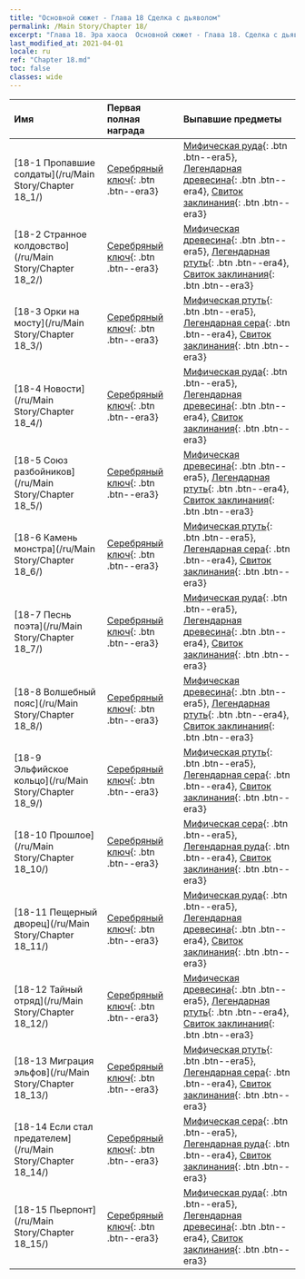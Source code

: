 ```yaml
---
title: "Основной сюжет - Глава 18 Сделка с дьяволом"
permalink: /Main Story/Chapter 18/
excerpt: "Глава 18. Эра хаоса  Основной сюжет - Глава 18. Сделка с дьяволом"
last_modified_at: 2021-04-01
locale: ru
ref: "Chapter 18.md"
toc: false
classes: wide
---
```


  | Имя |  Первая полная награда | Выпавшие предметы |
  |:------------|:------------|:------------| 
  | [18-1 Пропавшие солдаты](/ru/Main Story/Chapter 18_1/) | [Серебряный ключ](/ru/Items/con_693/){: .btn .btn--era3} | [Мифическая руда](/ru/Items/mat_61/){: .btn .btn--era5}, [Легендарная древесина](/ru/Items/mat_55/){: .btn .btn--era4}, [Свиток заклинания](/ru/Items/con_694/){: .btn .btn--era3} |
  | [18-2 Странное колдовство](/ru/Main Story/Chapter 18_2/) | [Серебряный ключ](/ru/Items/con_693/){: .btn .btn--era3} | [Мифическая древесина](/ru/Items/mat_62/){: .btn .btn--era5}, [Легендарная ртуть](/ru/Items/mat_56/){: .btn .btn--era4}, [Свиток заклинания](/ru/Items/con_694/){: .btn .btn--era3} |
  | [18-3 Орки на мосту](/ru/Main Story/Chapter 18_3/) | [Серебряный ключ](/ru/Items/con_693/){: .btn .btn--era3} | [Мифическая ртуть](/ru/Items/mat_63/){: .btn .btn--era5}, [Легендарная сера](/ru/Items/mat_57/){: .btn .btn--era4}, [Свиток заклинания](/ru/Items/con_694/){: .btn .btn--era3} |
  | [18-4 Новости](/ru/Main Story/Chapter 18_4/) | [Серебряный ключ](/ru/Items/con_693/){: .btn .btn--era3} | [Мифическая руда](/ru/Items/mat_61/){: .btn .btn--era5}, [Легендарная древесина](/ru/Items/mat_55/){: .btn .btn--era4}, [Свиток заклинания](/ru/Items/con_694/){: .btn .btn--era3} |
  | [18-5 Союз разбойников](/ru/Main Story/Chapter 18_5/) | [Серебряный ключ](/ru/Items/con_693/){: .btn .btn--era3} | [Мифическая древесина](/ru/Items/mat_62/){: .btn .btn--era5}, [Легендарная ртуть](/ru/Items/mat_56/){: .btn .btn--era4}, [Свиток заклинания](/ru/Items/con_694/){: .btn .btn--era3} |
  | [18-6 Камень монстра](/ru/Main Story/Chapter 18_6/) | [Серебряный ключ](/ru/Items/con_693/){: .btn .btn--era3} | [Мифическая ртуть](/ru/Items/mat_63/){: .btn .btn--era5}, [Легендарная сера](/ru/Items/mat_57/){: .btn .btn--era4}, [Свиток заклинания](/ru/Items/con_694/){: .btn .btn--era3} |
  | [18-7 Песнь поэта](/ru/Main Story/Chapter 18_7/) | [Серебряный ключ](/ru/Items/con_693/){: .btn .btn--era3} | [Мифическая руда](/ru/Items/mat_61/){: .btn .btn--era5}, [Легендарная древесина](/ru/Items/mat_55/){: .btn .btn--era4}, [Свиток заклинания](/ru/Items/con_694/){: .btn .btn--era3} |
  | [18-8 Волшебный пояс](/ru/Main Story/Chapter 18_8/) | [Серебряный ключ](/ru/Items/con_693/){: .btn .btn--era3} | [Мифическая древесина](/ru/Items/mat_62/){: .btn .btn--era5}, [Легендарная ртуть](/ru/Items/mat_56/){: .btn .btn--era4}, [Свиток заклинания](/ru/Items/con_694/){: .btn .btn--era3} |
  | [18-9 Эльфийское кольцо](/ru/Main Story/Chapter 18_9/) | [Серебряный ключ](/ru/Items/con_693/){: .btn .btn--era3} | [Мифическая ртуть](/ru/Items/mat_63/){: .btn .btn--era5}, [Легендарная сера](/ru/Items/mat_57/){: .btn .btn--era4}, [Свиток заклинания](/ru/Items/con_694/){: .btn .btn--era3} |
  | [18-10 Прошлое](/ru/Main Story/Chapter 18_10/) | [Серебряный ключ](/ru/Items/con_693/){: .btn .btn--era3} | [Мифическая сера](/ru/Items/mat_64/){: .btn .btn--era5}, [Легендарная руда](/ru/Items/mat_54/){: .btn .btn--era4}, [Свиток заклинания](/ru/Items/con_694/){: .btn .btn--era3} |
  | [18-11 Пещерный дворец](/ru/Main Story/Chapter 18_11/) | [Серебряный ключ](/ru/Items/con_693/){: .btn .btn--era3} | [Мифическая руда](/ru/Items/mat_61/){: .btn .btn--era5}, [Легендарная древесина](/ru/Items/mat_55/){: .btn .btn--era4}, [Свиток заклинания](/ru/Items/con_694/){: .btn .btn--era3} |
  | [18-12 Тайный отряд](/ru/Main Story/Chapter 18_12/) | [Серебряный ключ](/ru/Items/con_693/){: .btn .btn--era3} | [Мифическая древесина](/ru/Items/mat_62/){: .btn .btn--era5}, [Легендарная ртуть](/ru/Items/mat_56/){: .btn .btn--era4}, [Свиток заклинания](/ru/Items/con_694/){: .btn .btn--era3} |
  | [18-13 Миграция эльфов](/ru/Main Story/Chapter 18_13/) | [Серебряный ключ](/ru/Items/con_693/){: .btn .btn--era3} | [Мифическая ртуть](/ru/Items/mat_63/){: .btn .btn--era5}, [Легендарная сера](/ru/Items/mat_57/){: .btn .btn--era4}, [Свиток заклинания](/ru/Items/con_694/){: .btn .btn--era3} |
  | [18-14 Если стал предателем](/ru/Main Story/Chapter 18_14/) | [Серебряный ключ](/ru/Items/con_693/){: .btn .btn--era3} | [Мифическая сера](/ru/Items/mat_64/){: .btn .btn--era5}, [Легендарная руда](/ru/Items/mat_54/){: .btn .btn--era4}, [Свиток заклинания](/ru/Items/con_694/){: .btn .btn--era3} |
  | [18-15 Пьерпонт](/ru/Main Story/Chapter 18_15/) | [Серебряный ключ](/ru/Items/con_693/){: .btn .btn--era3} | [Мифическая руда](/ru/Items/mat_61/){: .btn .btn--era5}, [Легендарная древесина](/ru/Items/mat_55/){: .btn .btn--era4}, [Свиток заклинания](/ru/Items/con_694/){: .btn .btn--era3} |
